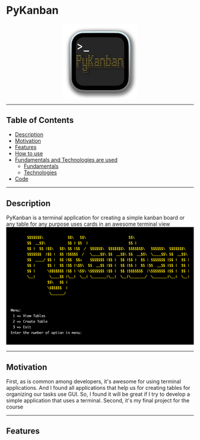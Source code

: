 # PyKanban

<p align="center">
    <img src="./docs/pykanban-logo.png"
         alt="PyKanban-logo"
         width="40%"
         style="display: block; margin: 0 auto"/>
</p>

___

## Table of Contents

- [Description](#description)
- [Motivation](#motivation)
- [Features](#features)
- [How to use]()
- [Fundamentals and Technologies are used]()
  - [Fundamentals]()
  - [Technologies]()
- [Code]()

___

## Description

PyKanban is a terminal application for creating a simple kanban board or any table for any purpose uses cards in an awesome terminal view
![PyKanban-in-ASCII-art](./docs/program-intro.png)

___

## Motivation

First, as is common among developers, it's awesome for using terminal applications. And I found all applications that help us for creating tables for organizing our tasks use GUI. So, I found it will be great if I try to develop a simple application that uses a terminal. Second, it's my final project for the course

___

## Features
